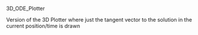 3D_ODE_Plotter

Version of the 3D Plotter where just the tangent vector to the solution in the current position/time is drawn
